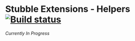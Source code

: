 # Stubble Extensions - Helpers [![Build status](https://ci.appveyor.com/api/projects/status/lj1jf6hia9x7g1x8/branch/master?svg=true)](https://ci.appveyor.com/project/Romanx/stubble-helpers/branch/master)
_Currently In Progress_
